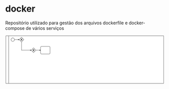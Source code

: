 # docker
Repositório utilizado para gestão dos arquivos dockerfile e docker-compose de vários serviços

![alt text](diagram.svg)

